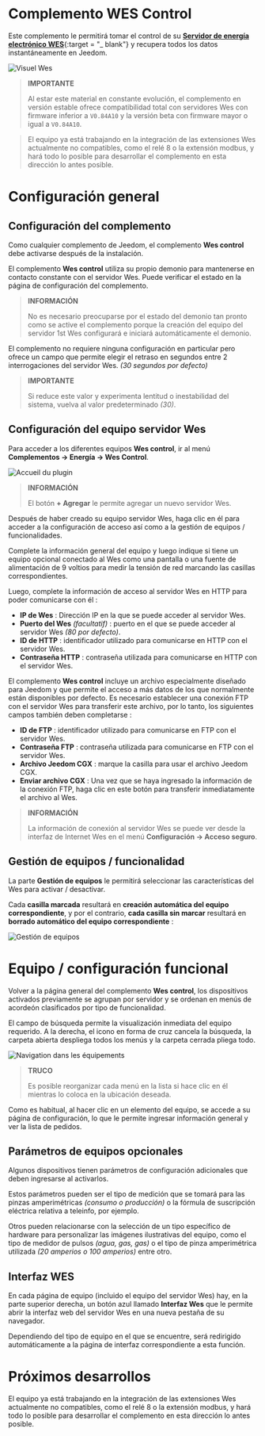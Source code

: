 # Complemento WES Control

Este complemento le permitirá tomar el control de su [**Servidor de energía electrónico WES**](https://www.cartelectronic.fr/content/8-serveur-wes){:target = "\_ blank"} y recupera todos los datos instantáneamente en Jeedom.

![Visuel Wes](../images/wes.png)

>**IMPORTANTE**
>
>Al estar este material en constante evolución, el complemento en versión estable ofrece compatibilidad total con servidores Wes con firmware inferior a `V0.84A10` y la versión beta con firmware mayor o igual a `V0.84A10`.

>
>El equipo ya está trabajando en la integración de las extensiones Wes actualmente no compatibles, como el relé 8 o la extensión modbus, y hará todo lo posible para desarrollar el complemento en esta dirección lo antes posible.

# Configuración general

## Configuración del complemento

Como cualquier complemento de Jeedom, el complemento **Wes control** debe activarse después de la instalación.

El complemento **Wes control** utiliza su propio demonio para mantenerse en contacto constante con el servidor Wes. Puede verificar el estado en la página de configuración del complemento.

>**INFORMACIÓN**
>
>No es necesario preocuparse por el estado del demonio tan pronto como se active el complemento porque la creación del equipo del servidor 1st Wes configurará e iniciará automáticamente el demonio.

El complemento no requiere ninguna configuración en particular pero ofrece un campo que permite elegir el retraso en segundos entre 2 interrogaciones del servidor Wes. *(30 segundos por defecto)*

>**IMPORTANTE**
>
>Si reduce este valor y experimenta lentitud o inestabilidad del sistema, vuelva al valor predeterminado *(30)*.

## Configuración del equipo servidor Wes

Para acceder a los diferentes equipos **Wes control**, ir al menú **Complementos → Energía → Wes Control**.

![Accueil du plugin](../images/wescontrol_navigate.png)

>**INFORMACIÓN**
>
>El botón **+ Agregar** le permite agregar un nuevo servidor Wes.

Después de haber creado su equipo servidor Wes, haga clic en él para acceder a la configuración de acceso así como a la gestión de equipos / funcionalidades.

Complete la información general del equipo y luego indique si tiene un equipo opcional conectado al Wes como una pantalla o una fuente de alimentación de 9 voltios para medir la tensión de red marcando las casillas correspondientes.

Luego, complete la información de acceso al servidor Wes en HTTP para poder comunicarse con él :
- **IP de Wes** : Dirección IP en la que se puede acceder al servidor Wes.
- **Puerto del Wes** *(facultatif)* : puerto en el que se puede acceder al servidor Wes *(80 por defecto)*.
- **ID de HTTP** : identificador utilizado para comunicarse en HTTP con el servidor Wes.
- **Contraseña HTTP** : contraseña utilizada para comunicarse en HTTP con el servidor Wes.

El complemento **Wes control** incluye un archivo especialmente diseñado para Jeedom y que permite el acceso a más datos de los que normalmente están disponibles por defecto. Es necesario establecer una conexión FTP con el servidor Wes para transferir este archivo, por lo tanto, los siguientes campos también deben completarse :
- **ID de FTP** : identificador utilizado para comunicarse en FTP con el servidor Wes.
- **Contraseña FTP** : contraseña utilizada para comunicarse en FTP con el servidor Wes.
- **Archivo Jeedom CGX** : marque la casilla para usar el archivo Jeedom CGX.
- **Enviar archivo CGX** : Una vez que se haya ingresado la información de la conexión FTP, haga clic en este botón para transferir inmediatamente el archivo al Wes.

>**INFORMACIÓN**
>
>La información de conexión al servidor Wes se puede ver desde la interfaz de Internet Wes en el menú **Configuración → Acceso seguro**.

## Gestión de equipos / funcionalidad

La parte **Gestión de equipos** le permitirá seleccionar las características del Wes para activar / desactivar.

Cada **casilla marcada** resultará en **creación automática del equipo correspondiente**, y por el contrario, **cada casilla sin marcar** resultará en **borrado automático del equipo correspondiente** :

![Gestión de equipos](../images/wescontrol_generalManage.png)

# Equipo / configuración funcional

Volver a la página general del complemento **Wes control**, los dispositivos activados previamente se agrupan por servidor y se ordenan en menús de acordeón clasificados por tipo de funcionalidad.

El campo de búsqueda permite la visualización inmediata del equipo requerido. A la derecha, el icono en forma de cruz cancela la búsqueda, la carpeta abierta despliega todos los menús y la carpeta cerrada pliega todo.

![Navigation dans les équipements](../images/wescontrol_screenshot1.png)

>**TRUCO**
>
>Es posible reorganizar cada menú en la lista si hace clic en él mientras lo coloca en la ubicación deseada.

Como es habitual, al hacer clic en un elemento del equipo, se accede a su página de configuración, lo que le permite ingresar información general y ver la lista de pedidos.

## Parámetros de equipos opcionales

Algunos dispositivos tienen parámetros de configuración adicionales que deben ingresarse al activarlos.

Estos parámetros pueden ser el tipo de medición que se tomará para las pinzas amperimétricas *(consumo o producción)* o la fórmula de suscripción eléctrica relativa a teleinfo, por ejemplo.

Otros pueden relacionarse con la selección de un tipo específico de hardware para personalizar las imágenes ilustrativas del equipo, como el tipo de medidor de pulsos *(agua, gas, gas)* o el tipo de pinza amperimétrica utilizada *(20 amperios o 100 amperios)* entre otro.

## Interfaz WES

En cada página de equipo (incluido el equipo del servidor Wes) hay, en la parte superior derecha, un botón azul llamado **Interfaz Wes** que le permite abrir la interfaz web del servidor Wes en una nueva pestaña de su navegador.

Dependiendo del tipo de equipo en el que se encuentre, será redirigido automáticamente a la página de interfaz correspondiente a esta función.

# Próximos desarrollos

El equipo ya está trabajando en la integración de las extensiones Wes actualmente no compatibles, como el relé 8 o la extensión modbus, y hará todo lo posible para desarrollar el complemento en esta dirección lo antes posible.
